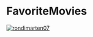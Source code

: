 # FavoriteMovies
[![rondimarten07](https://circleci.com/gh/rondimarten07/FavoriteMovies.svg?style=svg)](https://circleci.com/gh/rondimarten07/FavoriteMovies)
